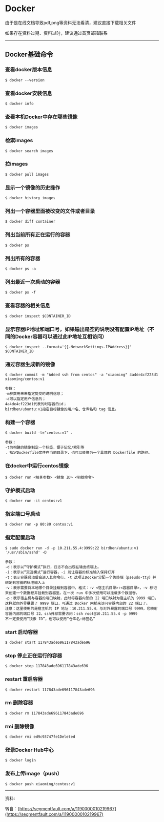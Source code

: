 # Docker

由于是在线文档导致pdf,png等资料无法看清，建议直接下载相关文件

如果存在资料过期、资料过时，建议通过首页邮箱联系

***

## Docker基础命令

### 查看docker版本信息

```
$ docker --version
```

### 查看docker安装信息

```
$ docker info
```

### 查看本机Docker中存在哪些镜像

```
$ docker images
```

### 检索images

```
$ docker search images
```

### 拉images

```
$ docker pull images
```

### 显示一个镜像的历史操作

```
$ docker history images
```

### 列出一个容器里面被改变的文件或者目录

```
$ docker diff container
```

### 列出当前所有正在运行的容器

```
$ docker ps
```

### 列出所有的容器

```
$ docker ps -a
```

### 列出最近一次启动的容器

```
$ docker ps -f
```

### 查看容器的相关信息

```
$ docker inspect $CONTAINER_ID
```

### 显示容器IP地址和端口号，如果输出是空的说明没有配置IP地址（不同的Docker容器可以通过此IP地址互相访问）

```
$ docker inspect --format='{{.NetworkSettings.IPAddress}}' $CONTAINER_ID
```

### 通过容器生成新的镜像

```
$ docker commit -m "Added ssh from centos" -a "xiaoming" 4a4de4cf223d1 xiaoming/centos:v1

参数：
-m参数用来来指定提交的说明信息；
-a可以指定用户信息的；
4a4de4cf223d1代表的时容器的id；
birdben/ubuntu:v1指定目标镜像的用户名、仓库名和 tag 信息。
```

### 构建一个容器

```
$ docker build -t="centos:v1" .

参数：
-t为构建的镜像制定一个标签，便于记忆/索引等
. 指定Dockerfile文件在当前目录下，也可以替换为一个具体的 Dockerfile 的路径。
```

### 在docker中运行centos镜像

```
$ docker run <相关参数> <镜像 ID> <初始命令>
```

### 守护模式启动

```
$ docker run -it centos:v1
```

### 指定端口号启动

```
$ docker run -p 80:80 centos:v1
```

### 指定配置启动

```
$ sudo docker run -d -p 10.211.55.4:9999:22 birdben/ubuntu:v1 '/usr/sbin/sshd' -D

参数：
-d：表示以“守护模式”执行，日志不会出现在输出终端上。
-i：表示以“交互模式”运行容器，-i 则让容器的标准输入保持打开
-t：表示容器启动后会进入其命令行，-t 选项让Docker分配一个伪终端（pseudo-tty）并绑定到容器的标准输入上
-v：表示需要将本地哪个目录挂载到容器中，格式：-v <宿主机目录>:<容器目录>，-v 标记来创建一个数据卷并挂载到容器里。在一次 run 中多次使用可以挂载多个数据卷。
-p：表示宿主机与容器的端口映射，此时将容器内部的 22 端口映射为宿主机的 9999 端口，这样就向外界暴露了 9999 端口，可通过 Docker 网桥来访问容器内部的 22 端口了。
注意：这里使用的是宿主机的 IP 地址：10.211.55.4，与对外暴露的端口号 9999，它映射容器内部的端口号 22。ssh外部需要访问：ssh root@10.211.55.4 -p 9999
不一定要使用“镜像 ID”，也可以使用“仓库名:标签名”
```

### start 启动容器

```
$ docker start 117843ade696117843ade696
```

### stop 停止正在运行的容器

```
$ docker stop 117843ade696117843ade696
```

### restart 重启容器

```
$ docker restart 117843ade696117843ade696
```

### rm 删除容器

```
$ docker rm 117843ade696117843ade696
```

### rmi 删除镜像

```
$ docker rmi ed9c93747fe1Deleted
```

### 登录Docker Hub中心

```
$ docker login
```

### 发布上传image（push）

```
$ docker push xiaoming/centos:v1
```

***

资料:

转自：[https://segmentfault.com/a/1190000010219967](https://segmentfault.com/a/1190000010219967)